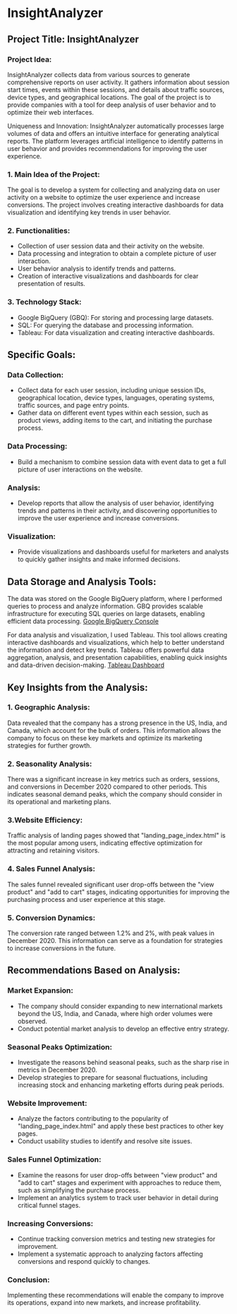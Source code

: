 # InsightAnalyzer

## Project Title: InsightAnalyzer

### Project Idea: 
InsightAnalyzer collects data from various sources to generate comprehensive reports on user activity. It gathers information about session start times, events within these sessions, and details about traffic sources, device types, and geographical locations. The goal of the project is to provide companies with a tool for deep analysis of user behavior and to optimize their web interfaces.

Uniqueness and Innovation: InsightAnalyzer automatically processes large volumes of data and offers an intuitive interface for generating analytical reports. The platform leverages artificial intelligence to identify patterns in user behavior and provides recommendations for improving the user experience.

### 1. Main Idea of the Project:
The goal is to develop a system for collecting and analyzing data on user activity on a website to optimize the user experience and increase conversions. The project involves creating interactive dashboards for data visualization and identifying key trends in user behavior.

### 2. Functionalities:
- Collection of user session data and their activity on the website.
- Data processing and integration to obtain a complete picture of user interaction.
- User behavior analysis to identify trends and patterns.
- Creation of interactive visualizations and dashboards for clear presentation of results.

### 3. Technology Stack:
- Google BigQuery (GBQ): For storing and processing large datasets.
- SQL: For querying the database and processing information.
- Tableau: For data visualization and creating interactive dashboards.

## Specific Goals:

### Data Collection:
- Collect data for each user session, including unique session IDs, geographical location, device types, languages, operating systems, traffic sources, and page entry points.
- Gather data on different event types within each session, such as product views, adding items to the cart, and initiating the purchase process.
### Data Processing:
- Build a mechanism to combine session data with event data to get a full picture of user interactions on the website.
### Analysis:
- Develop reports that allow the analysis of user behavior, identifying trends and patterns in their activity, and discovering opportunities to improve the user experience and increase conversions.
### Visualization:
- Provide visualizations and dashboards useful for marketers and analysts to quickly gather insights and make informed decisions.


## Data Storage and Analysis Tools:
The data was stored on the Google BigQuery platform, where I performed queries to process and analyze information. GBQ provides scalable infrastructure for executing SQL queries on large datasets, enabling efficient data processing.
[Google BigQuery Console](https://console.cloud.google.com/bigquery?sq=774600773001:847a46a563474c2eac9afbd74f80b8cc)

For data analysis and visualization, I used Tableau. This tool allows creating interactive dashboards and visualizations, which help to better understand the information and detect key trends. Tableau offers powerful data aggregation, analysis, and presentation capabilities, enabling quick insights and data-driven decision-making.
[Tableau Dashboard](https://public.tableau.com/app/profile/yurii.pozho/viz/Finalproject_17272601829020/Dashboard)

## Key Insights from the Analysis:
### 1. Geographic Analysis:
Data revealed that the company has a strong presence in the US, India, and Canada, which account for the bulk of orders. This information allows the company to focus on these key markets and optimize its marketing strategies for further growth.

### 2. Seasonality Analysis:
There was a significant increase in key metrics such as orders, sessions, and conversions in December 2020 compared to other periods. This indicates seasonal demand peaks, which the company should consider in its operational and marketing plans.

### 3.Website Efficiency: 
Traffic analysis of landing pages showed that "landing_page_index.html" is the most popular among users, indicating effective optimization for attracting and retaining visitors.

### 4. Sales Funnel Analysis: 
The sales funnel revealed significant user drop-offs between the "view product" and "add to cart" stages, indicating opportunities for improving the purchasing process and user experience at this stage.

### 5. Conversion Dynamics: 
The conversion rate ranged between 1.2% and 2%, with peak values in December 2020. This information can serve as a foundation for strategies to increase conversions in the future.

## Recommendations Based on Analysis:

### Market Expansion:

- The company should consider expanding to new international markets beyond the US, India, and Canada, where high order volumes were observed.
- Conduct potential market analysis to develop an effective entry strategy.

### Seasonal Peaks Optimization:

- Investigate the reasons behind seasonal peaks, such as the sharp rise in metrics in December 2020.
- Develop strategies to prepare for seasonal fluctuations, including increasing stock and enhancing marketing efforts during peak periods.

### Website Improvement:

- Analyze the factors contributing to the popularity of "landing_page_index.html" and apply these best practices to other key pages.
- Conduct usability studies to identify and resolve site issues.

### Sales Funnel Optimization:

- Examine the reasons for user drop-offs between "view product" and "add to cart" stages and experiment with approaches to reduce them, such as simplifying the purchase process.
- Implement an analytics system to track user behavior in detail during critical funnel stages.

### Increasing Conversions:

- Continue tracking conversion metrics and testing new strategies for improvement.
- Implement a systematic approach to analyzing factors affecting conversions and respond quickly to changes.


### Conclusion:
Implementing these recommendations will enable the company to improve its operations, expand into new markets, and increase profitability.
